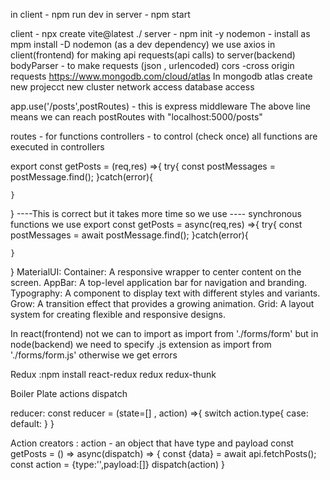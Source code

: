 in client - npm run dev
in server - npm start

client - npx create vite@latest ./
server - npm init -y
nodemon - install as mpm install -D nodemon (as a dev dependency)
we use axios in client(frontend) for making api requests(api calls) to server(backend) 
bodyParser - to make requests (json , urlencoded)
cors -cross origin requests
https://www.mongodb.com/cloud/atlas
In mongodb atlas create new projecct new cluster network access database access

app.use('/posts',postRoutes) - this is express middleware
The above line means we can reach postRoutes with "localhost:5000/posts"

routes - for functions
controllers - to control (check once) all functions are executed in controllers

export const getPosts = (req,res) =>{
    try{
        const postMessages = postMessage.find();
    }catch(error){

    }
}         ----This is correct but it takes more time so we use
---- synchronous functions we use
export const getPosts = async(req,res) =>{
    try{
        const postMessages = await postMessage.find();
    }catch(error){

    }
}
MaterialUI:
Container: A responsive wrapper to center content on the screen.
AppBar: A top-level application bar for navigation and branding.
Typography: A component to display text with different styles and variants.
Grow: A transition effect that provides a growing animation.
Grid: A layout system for creating flexible and responsive designs.

In react(frontend) not we can to import as import from './forms/form'
but in node(backend) we need to specify .js extension as import from './forms/form.js' otherwise we get errors

Redux :npm install react-redux redux redux-thunk

Boiler Plate
actions
dispatch

reducer:
const reducer = (state=[] , action) =>{
    switch action.type{
        case:
        default:
    }
}

Action creators :
action - an object that have type and payload
const getPosts = () => async(dispatch) => {
    const {data} = await api.fetchPosts();
    const action = {type:'',payload:[]}
    dispatch(action)
}